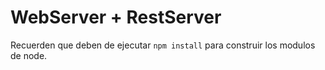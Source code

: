 # WebServer + RestServer
Recuerden que deben de ejecutar ``` npm install ``` para construir los modulos de node.